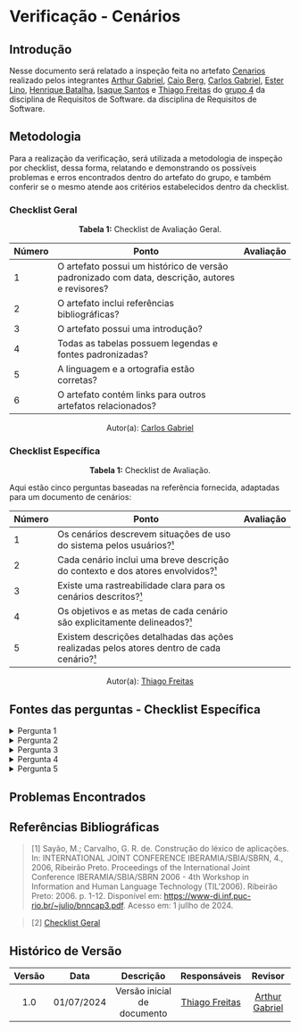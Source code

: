 # Verificação - Cenários

## Introdução

Nesse documento será relatado a inspeção feita no artefato [Cenarios](https://github.com/Requisitos-de-Software/2024.1-Gov.br/blob/main/docs/modelagem/cenarios.md) realizado pelos integrantes [Arthur Gabriel](https://github.com/ArthurGabrieel), [Caio Berg](https://github.com/Caio-bergbjj), [Carlos Gabriel](https://github.com/TheCarlosRamos), [Ester Lino](https://github.com/esteerlino), [Henrique Batalha](https://github.com/HeBatalha), [Isaque Santos](https://github.com/IsaqueSH) e [Thiago Freitas](https://github.com/thiagorfreitas) do [grupo 4](https://github.com/Requisitos-de-Software/2024.1-Gov.br) da disciplina de Requisitos de Software. da disciplina de Requisitos de Software.

## Metodologia

Para a realização da verificação, será utilizada a metodologia de inspeção por checklist, dessa forma, relatando e demonstrando os possíveis problemas e erros encontrados dentro do artefato do grupo, e também conferir se o mesmo atende aos critérios estabelecidos dentro da checklist.

### Checklist Geral

<font><p style="text-align: center">**Tabela 1:** Checklist de Avaliação Geral.</p></font>

| Número  | Ponto                                                                                                           | Avaliação         |
|-----|----------------------------------------------------------------------------------------------------------------------|------------------|
| 1   | O artefato possui um histórico de versão padronizado com data, descrição, autores e revisores?                       |                  |
| 2   | O artefato inclui referências bibliográficas?                                                                        |                  |
| 3   | O artefato possui uma introdução?                                                                                   |                  |
| 4   | Todas as tabelas possuem legendas e fontes padronizadas?                                                             |                  |
| 5  | A linguagem e a ortografia estão corretas?                                                                           |                  |
| 6  | O artefato contém links para outros artefatos relacionados?                                                           |                  |

<div align="center">Autor(a): <a href="https://github.com/TheCarlosRamos">Carlos Gabriel</a></div>

### Checklist Específica


<font><p style="text-align: center">**Tabela 1:** Checklist de Avaliação.</p></font>

Aqui estão cinco perguntas baseadas na referência fornecida, adaptadas para um documento de cenários:

| Número | Ponto                                                                                                           | Avaliação         |
|--------|-----------------------------------------------------------------------------------------------------------------|------------------|
| 1      | Os cenários descrevem situações de uso do sistema pelos usuários?[¹](#ref1)                           |                  |
| 2      | Cada cenário inclui uma breve descrição do contexto e dos atores envolvidos?[¹](#ref1)           |                  |
| 3      | Existe uma rastreabilidade clara para os cenários descritos?[¹](#ref1)              |                  |
| 4      | Os objetivos e as metas de cada cenário são explicitamente delineados?[¹](#ref1)         |                  |
| 5      | Existem descrições detalhadas das ações realizadas pelos atores dentro de cada cenário?[¹](#ref1)                                  |                  |


<div align="center">Autor(a): <a href="https://github.com/thiagorfreitas">Thiago Freitas</a></div> 

## Fontes das perguntas - Checklist Específica

</details>
<details><summary>Pergunta 1</summary>
<img src="assets/verificacao/cenarios_pergunta1_ref.png" alt="ref" width="700"/>
</details>

</details>
<details><summary>Pergunta 2</summary>
<img src="assets/verificacao/cenarios_pergunta2_ref.png" alt="ref" width="700"/>
</details>

</details>
<details><summary>Pergunta 3</summary>
<img src="assets/verificacao/cenarios_pergunta3_ref.png" alt="ref" width="700"/>
</details>

</details>
<details><summary>Pergunta 4</summary>
<img src="assets/verificacao/cenarios_pergunta2_ref.png" alt="ref" width="700"/>
</details>
<details><summary>Pergunta 5</summary>
<img src="assets/verificacao/cenarios_pergunta2_ref.png" alt="ref" width="700"/>
</details>


## Problemas Encontrados



## Referências Bibliográficas


<a id="ref1"></a>

<a id="ref2"></a>

> [1] Sayão, M.; Carvalho, G. R. de. Construção do léxico de aplicações. In: INTERNATIONAL JOINT CONFERENCE IBERAMIA/SBIA/SBRN, 4., 2006, Ribeirão Preto. Proceedings of the International Joint Conference IBERAMIA/SBIA/SBRN 2006 - 4th Workshop in Information and Human Language Technology (TIL’2006). Ribeirão Preto: 2006. p. 1-12. Disponível em: <https://www-di.inf.puc-rio.br/~julio/bnncap3.pdf>. Acesso em: 1 jullho de 2024.

> [2] [Checklist Geral](verificacao/grupo_4/verificacao_grupo4.md#metodologia)




## Histórico de Versão
| Versão | Data       | Descrição                                   | Responsáveis                                                                               | Revisor                                      |
| :----: | :--------: | :-----------------------------------------: | :----------------------------------------------------------------------------------------: | :------------------------------------------: |
|  1.0	|01/07/2024|	Versão inicial de documento	|[Thiago Freitas](https://github.com/thiagorfreitas) |[Arthur Gabriel](https://github.com/ArthurGabrieel) |
